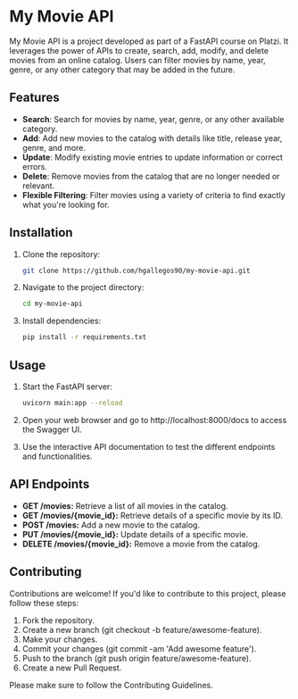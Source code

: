 # My Movie API

My Movie API is a project developed as part of a FastAPI course on Platzi. It leverages the power of APIs to create, search, add, modify, and delete movies from an online catalog. Users can filter movies by name, year, genre, or any other category that may be added in the future.

## Features

- **Search**: Search for movies by name, year, genre, or any other available category.
- **Add**: Add new movies to the catalog with details like title, release year, genre, and more.
- **Update**: Modify existing movie entries to update information or correct errors.
- **Delete**: Remove movies from the catalog that are no longer needed or relevant.
- **Flexible Filtering**: Filter movies using a variety of criteria to find exactly what you're looking for.

## Installation

1. Clone the repository:

   ```bash
   git clone https://github.com/hgallegos90/my-movie-api.git
   
2. Navigate to the project directory:

   ```bash
   cd my-movie-api

3. Install dependencies:

   ```bash
   pip install -r requirements.txt


## Usage
1. Start the FastAPI server:

   ```bash
   uvicorn main:app --reload

2. Open your web browser and go to http://localhost:8000/docs to access the Swagger UI.

3. Use the interactive API documentation to test the different endpoints and functionalities.

## API Endpoints

- **GET /movies:** Retrieve a list of all movies in the catalog.
- **GET /movies/{movie_id}:** Retrieve details of a specific movie by its ID.
- **POST /movies:** Add a new movie to the catalog.
- **PUT /movies/{movie_id}:** Update details of a specific movie.
- **DELETE /movies/{movie_id}:** Remove a movie from the catalog.

## Contributing

Contributions are welcome! If you'd like to contribute to this project, please follow these steps:

1. Fork the repository.
2. Create a new branch (git checkout -b feature/awesome-feature).
3. Make your changes.
4. Commit your changes (git commit -am 'Add awesome feature').
5. Push to the branch (git push origin feature/awesome-feature).
6. Create a new Pull Request.
   
Please make sure to follow the Contributing Guidelines.
